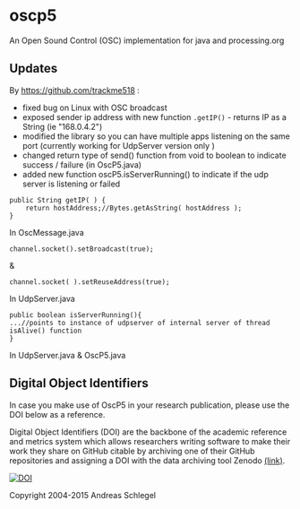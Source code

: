 oscp5
=====

An Open Sound Control (OSC) implementation for java and processing.org

## Updates
By https://github.com/trackme518 :

* fixed bug on Linux with OSC broadcast
* exposed sender ip address with new function `.getIP()` - returns IP as a String (ie "168.0.4.2")
* modified the library so you can have multiple apps listening on the same port (currently working for UdpServer version only )
* changed return type of send() function from void to boolean to indicate success / failure (in OscP5.java)
* added new function oscP5.isServerRunning() to indicate if the udp server is listening or failed

```
public String getIP( ) {
	return hostAddress;//Bytes.getAsString( hostAddress );
}
```
In OscMessage.java

```
channel.socket().setBroadcast(true);
```
&
```
channel.socket( ).setReuseAddress(true);
```
In UdpServer.java

```
public boolean isServerRunning(){
...//points to instance of udpserver of internal server of thread isAlive() function
}
```
In UdpServer.java & OscP5.java

## <a name="issues"></a>Digital Object Identifiers

In case you make use of OscP5 in your research publication, please use the DOI below as a reference.

Digital Object Identifiers (DOI) are the backbone of the academic reference and metrics system which allows researchers writing software to make their work they share on GitHub citable by archiving one of their GitHub repositories and assigning a DOI with the data archiving tool Zenodo [(link)](https://guides.github.com/activities/citable-code/).


[![DOI](https://zenodo.org/badge/11256/sojamo/oscp5.svg)](http://dx.doi.org/10.5281/zenodo.16308)

Copyright 2004-2015 Andreas Schlegel
